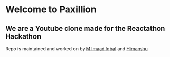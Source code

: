 # Welcome to Paxillion

## We are a Youtube clone made for the Reactathon Hackathon

Repo is maintained and worked on by [M Imaad Iqbal](https://github.com/galaxygamerman/) and [Himanshu](https://github.com/himanshukt03)